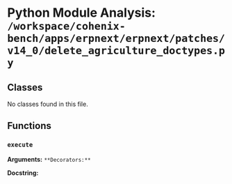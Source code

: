 # Python Module Analysis: `/workspace/cohenix-bench/apps/erpnext/erpnext/patches/v14_0/delete_agriculture_doctypes.py`

## Classes

No classes found in this file.


## Functions

### `execute`
**Arguments:** ``
**Decorators:** ``

**Docstring:**
```

```


